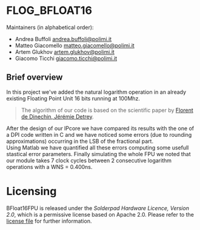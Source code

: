 # FLOG_BFLOAT16
Maintainers (in alphabetical order):
- Andrea Buffoli <andrea.buffoli@polimi.it>
- Matteo Giacomello <matteo.giacomello@polimi.it>
- Artem Glukhov <artem.glukhov@polimi.it>
- Giacomo Ticchi <giacomo.ticchi@polimi.it>

## Brief overview

In this project we've added the natural logarithm operation in an already existing Floating Point Unit 16 bits running at 100Mhz.
>The algorithm of our code is based on the scientific paper by [Florent de Dinechin, Jérémie Detrey](https://hal-ens-lyon.archives-ouvertes.fr/ensl-00542213/file/DetreyDinechinJMM.pdf).

After the design of our IPcore we have compared its results with the one of a DPI code written in C and we have noticed some errors (due to rounding approximations) occurring in the LSB of the fractional part.   
Using Matlab we have quantified all these errors computing some usefull stastical error parameters.
Finally simulating the whole FPU we noted that our module takes 7 clock cycles between 2 consecutive logarithm operations with a WNS = 0.400ns.

# Licensing

BFloat16FPU is released under the *Solderpad Hardware Licence, Version 2.0*,
which is a permissive license based on Apache 2.0. Please refer to the
[license file](LICENSE.md) for further information.

